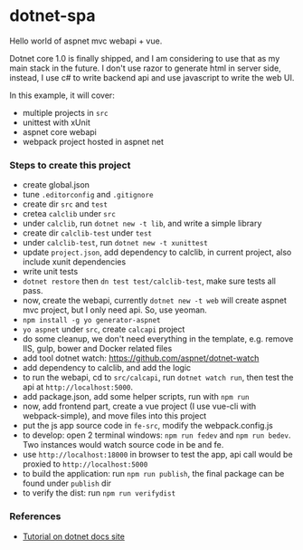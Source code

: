 # dotnet-spa
Hello world of aspnet mvc webapi + vue.

Dotnet core 1.0 is finally shipped, and I am considering to use that as my main stack in the future. I don't use razor to generate html in server side, instead, I use c# to write backend api and use javascript to write the web UI.

In this example, it will cover:
* multiple projects in `src`
* unittest with xUnit
* aspnet core webapi
* webpack project hosted in aspnet net

### Steps to create this project
* create global.json
* tune `.editorconfig` and `.gitignore`
* create dir `src` and `test`
* cretea `calclib` under `src`
* under `calclib`, run `dotnet new -t lib`, and write a simple library
* create dir `calclib-test` under `test`
* under `calclib-test`, run `dotnet new -t xunittest`
* update `project.json`, add dependency to calclib, in current project, also include xunit dependencies
* write unit tests
* `dotnet restore` then `dn test test/calclib-test`, make sure tests all pass.
* now, create the webapi, currently `dotnet new -t web` will create aspnet mvc project, but I only need api. So, use yeoman.
* `npm install -g yo generator-aspnet`
* `yo aspnet` under `src`, create `calcapi` project
* do some cleanup, we don't need everything in the template, e.g. remove IIS, gulp, bower and Docker related files
* add tool dotnet watch: https://github.com/aspnet/dotnet-watch
* add dependency to calclib, and add the logic
* to run the webapi, cd to `src/calcapi`, run `dotnet watch run`, then test the api at `http://localhost:5000`.
* add package.json, add some helper scripts, run with `npm run`
* now, add frontend part, create a vue project (I use vue-cli with webpack-simple), and move files into this project
* put the js app source code in `fe-src`, modify the webpack.config.js
* to develop: open 2 terminal windows: `npm run fedev` and `npm run bedev`. Two instances would watch source code in be and fe.
* use `http://localhost:18000` in browser to test the app, api call would be proxied to `http://localhost:5000`
* to build the application: run `npm run publish`, the final package can be found under `publish` dir
* to verify the dist: run `npm run verifydist`

### References
* [Tutorial on dotnet docs site](https://docs.microsoft.com/en-us/dotnet/articles/core/tutorials/using-on-macos)
